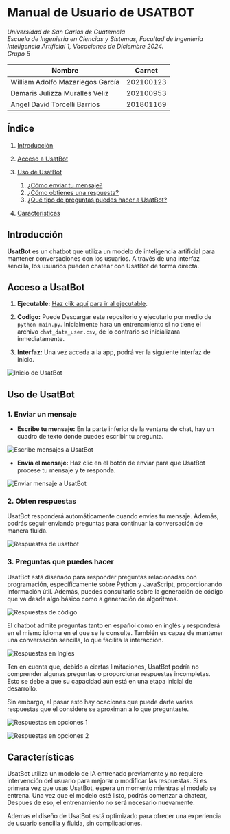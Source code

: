 # Manual de Usuario de USATBOT

*Universidad de San Carlos de Guatemala*  
*Escuela de Ingeniería en Ciencias y Sistemas, Facultad de Ingenieria*  
*Inteligencia Artificial 1, Vacaciones de Diciembre 2024.*  
*Grupo 6*  

| Nombre | Carnet |
| -------- | -------- |
| William Adolfo Mazariegos García    | 202100123     |
| Damaris Julizza Muralles Véliz     | 202100953  |
| Angel David Torcelli Barrios  | 201801169    |


## Índice
1. [Introducción](#introducción)
2. [Acceso a UsatBot](#acceso-a-usatbot)
3. [Uso de UsatBot](#uso-de-usatbot)
    1. [¿Cómo enviar tu mensaje?](#1-enviar-un-mensaje)
    2. [¿Cómo obtienes una respuesta?](#2-obten-respuestas)
    3. [¿Qué tipo de preguntas puedes hacer a UsatBot?](#3-preguntas-que-puedes-hacer)

4. [Características](#características)


## Introducción

**UsatBot** es un chatbot que utiliza un modelo de inteligencia artificial para mantener conversaciones con los usuarios.  A través de una interfaz sencilla, los usuarios pueden chatear con UsatBot de forma directa.

## Acceso a UsatBot

1. **Ejecutable:** [Haz clik aquí para ir al ejecutable]().

2. **Codigo:** Puede Descargar este repositorio y ejecutarlo por medio de `python main.py`. Inicialmente hara un entrenamiento si no tiene el archivo `chat_data_user.csv`, de lo contrario se inicializara inmediatamente.

3. **Interfaz:** Una vez acceda a la app, podrá ver la siguiente interfaz de inicio.

![Inicio de UsatBot](../images/interfaz_inicial.png)


## Uso de UsatBot

### 1. Enviar un mensaje

- **Escribe tu mensaje:** En la parte inferior de la ventana de chat, hay un cuadro de texto donde puedes escribir tu pregunta.


![Escribe mensajes a UsatBot](../images/interfaz_mensaje.png)

- **Envía el mensaje:** Haz clic en el botón de enviar para que UsatBot procese tu mensaje y te responda.


![Enviar mensaje a UsatBot](../images/interfaz_envio.png)

### 2. Obten respuestas

UsatBot responderá automáticamente cuando envies tu mensaje. Además, podrás seguir enviando preguntas para continuar la conversación de manera fluida.

![Respuestas de usatbot](../images/chatmensajes.png)

### 3. Preguntas que puedes hacer

UsatBot está diseñado para responder preguntas relacionadas con programación, específicamente sobre Python y JavaScript, proporcionando información útil. Además, puedes consultarle sobre la generación de código que va desde algo básico como a generación de algoritmos.


![Respuestas de código](../images/codigo.png)

El chatbot admite preguntas tanto en español como en inglés y responderá en el mismo idioma en el que se le consulte. También es capaz de mantener una conversación sencilla, lo que facilita la interacción.

![Respuestas en Ingles](../images/ingles.png)

Ten en cuenta que, debido a ciertas limitaciones, UsatBot podría no comprender algunas preguntas o proporcionar respuestas incompletas. Esto se debe a que su capacidad aún está en una etapa inicial de desarrollo.

Sin embargo, al pasar esto hay ocaciones que puede darte varias respuestas que el considere se aproximan a lo que preguntaste.

![Respuestas en opciones 1](../images/opciones1.png)

![Respuestas en opciones 2](../images/opciones2.png)

## Características

UsatBot utiliza un modelo de IA entrenado previamente y no requiere intervención del usuario para mejorar o modificar las respuestas. Si es primera vez que  usas UsatBot, espera un momento mientras el modelo se entrena. Una vez que el modelo esté listo, podrás comenzar a chatear, Despues de eso, el entrenamiento no será necesario nuevamente.

Ademas el diseño de UsatBot está optimizado para ofrecer una experiencia de usuario sencilla y fluida, sin complicaciones.

